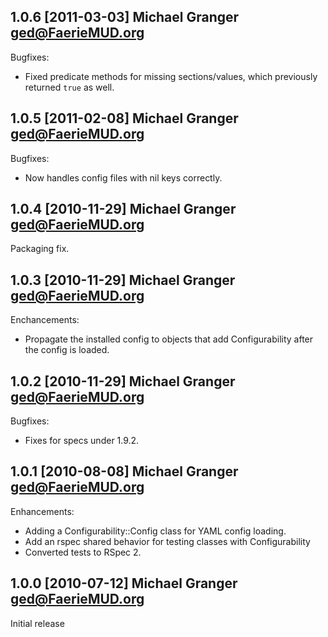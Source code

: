 ## 1.0.6 [2011-03-03] Michael Granger <ged@FaerieMUD.org>

Bugfixes:

* Fixed predicate methods for missing sections/values, which previously returned
  `true` as well.


## 1.0.5 [2011-02-08] Michael Granger <ged@FaerieMUD.org>

Bugfixes:

* Now handles config files with nil keys correctly.


## 1.0.4 [2010-11-29] Michael Granger <ged@FaerieMUD.org>

Packaging fix.


## 1.0.3 [2010-11-29] Michael Granger <ged@FaerieMUD.org>

Enchancements:

* Propagate the installed config to objects that add Configurability after the
  config is loaded.


## 1.0.2 [2010-11-29] Michael Granger <ged@FaerieMUD.org>

Bugfixes:

* Fixes for specs under 1.9.2.


## 1.0.1 [2010-08-08] Michael Granger <ged@FaerieMUD.org>

Enhancements:

* Adding a Configurability::Config class for YAML config loading.
* Add an rspec shared behavior for testing classes with Configurability
* Converted tests to RSpec 2.


## 1.0.0 [2010-07-12] Michael Granger <ged@FaerieMUD.org>

Initial release

